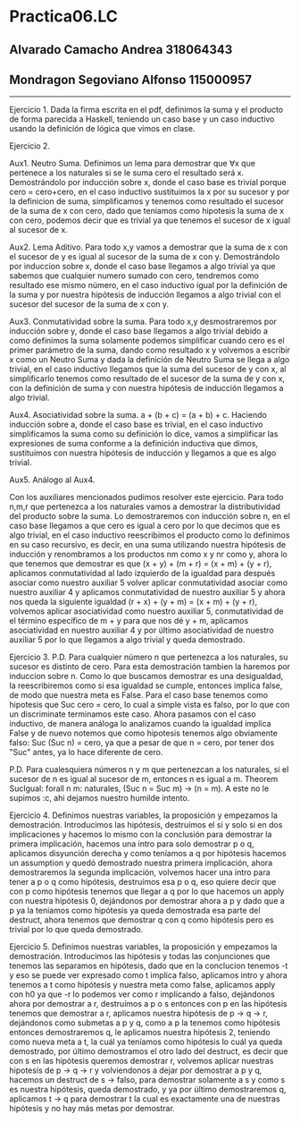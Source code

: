 # Practica06.LC
## Alvarado Camacho Andrea			318064343
## Mondragon Segoviano Alfonso		115000957

- - - -

Ejercicio 1. 
Dada la firma escrita en el pdf, definimos la suma y el producto de forma parecida a Haskell, teniendo un caso base y un caso inductivo usando la definición de lógica que vimos en clase.

Ejercicio 2.

Aux1. Neutro Suma. Definimos un lema para demostrar que ∀x que pertenece a los naturales si se le suma cero el resultado será x. Demostrándolo por inducción sobre x, donde el caso base es trivial porque cero = cero+cero, en el caso inductivo sustituimos la x por su sucesor y por la definicion de suma, simplificamos y tenemos como resultado el sucesor de la suma de x con cero, dado que teniamos como hipotesis la suma de x con cero, podemos decir que es trivial ya que tenemos el sucesor de x igual al sucesor de x.

Aux2. Lema Aditivo. Para todo x,y vamos a demostrar que la suma de x con el sucesor de y es igual al sucesor de la suma de x con y. Demostrándolo por induccion sobre x, donde el caso base llegamos a algo trivial ya que sabemos que cualquier numero sumado con cero, tendremos como resultado ese mismo número, en el caso inductivo igual por la definición de la suma y por nuestra hipótesis de inducción llegamos a algo trivial con el sucesor del sucesor de la suma de x con y.

Aux3. Conmutatividad sobre la suma. Para todo x,y desmostraremos por inducción sobre y, donde el caso base llegamos a algo trivial debido a como definimos la suma solamente podemos simplificar cuando cero es el primer parámetro de la suma, dando como resultado x y volvemos a escribir x como un Neutro Suma y dada la definición de Neutro Suma se llega a algo trivial, en el caso inductivo llegamos que la suma del sucesor de y con x, al simplificarlo tenemos como resultado de el sucesor de la suma de y con x, con la definición de suma y con nuestra hipótesis de inducción llegamos a algo trivial.

Aux4. Asociatividad sobre la suma. a + (b + c) = (a + b) + c. Haciendo inducción sobre a, donde el caso base es trivial, en el caso inductivo simplificamos la suma como su definición lo dice, vamos a simplificar las expresiones de suma conforme a la definición inductiva que dimos, sustituimos con nuestra hipótesis de inducción y llegamos a que es algo trivial.

Aux5. Análogo al Aux4.

Con los auxiliares mencionados pudimos resolver este ejercicio. Para todo n,m,r que pertenezca a los naturales vamos a demostrar la distributividad del producto sobre la suma. Lo demostraremos con inducción sobre n, en el caso base llegamos a que cero es igual a cero por lo que decimos que es algo trivial, en el caso inductivo reescribimos el producto como lo definimos en su caso recursivo, es decir, en una suma utilizando nuestra hipótesis de inducción y renombramos a los productos nm como x y nr como y, ahora lo que tenemos que demostrar es que (x + y) + (m + r) = (x + m) + (y + r), aplicamos conmutatividad al lado izquierdo de la igualdad para después asociar como nuestro auxiliar 5 volver aplicar conmutatividad asociar como nuestro auxiliar 4 y aplicamos conmutatividad de nuestro auxiliar 5 y ahora nos queda la siguiente igualdad (r + x) + (y + m) = (x + m) + (y + r), volvemos aplicar asociatividad como nuestro auxiliar 5, conmutatividad de el término específico de m + y para que nos dé y + m, aplicamos asociatividad en nuestro auxiliar 4 y por último asociatividad de nuestro auxiliar 5 por lo que llegamos a algo trivial y queda demostrado.

Ejercicio 3.
P.D. Para cualquier número n que pertenezca a los naturales, su sucesor es distinto de cero. Para esta demostración tambien la haremos por induccion sobre n. Como lo que buscamos demostrar es una desigualdad, la reescribiremos como si esa igualdad se cumple, entonces implica false, de modo que nuestra meta es False. Para el caso base tenemos como hipotesis que Suc cero = cero, lo cual a simple vista es falso, por lo que con un discriminate terminamos este caso. Ahora pasamos con el caso inductivo, de manera análoga lo analizamos cuando la igualdad implica False y de nuevo notemos que como hipotesis tenemos algo obviamente falso: Suc (Suc n) = cero, ya que a pesar de que n = cero, por tener dos "Suc" antes, ya lo hace diferente de cero.

P.D. Para cualesquiera números n y m que pertenezcan a los naturales, si el sucesor de n es igual al sucesor de m, entonces n es igual a m.
Theorem SucIgual: forall n m: naturales, (Suc n = Suc m) -> (n = m).
A este no le supimos :c, ahi dejamos nuestro humilde intento.


Ejercicio 4.
Definimos nuestras variables, la proposición y empezamos la demostración. Introducimos las hipótesis, destruímos el si y solo si en dos implicaciones y hacemos lo mismo con la conclusión para demostrar la primera implicación, hacemos una intro para solo demostrar p o q, aplicamos disyunción derecha y como teníamos a q por hipótesis hacemos un assumption y quedó demostrado nuestra primera implicación, ahora demostraremos la segunda implicación, volvemos hacer una intro para tener a p o q como hipótesis, destruímos esa p o q, eso quiere decir que con p como hipótesis tenemos que llegar a q por lo que hacemos un apply con nuestra hipótesis 0, dejándonos por demostrar ahora a p y dado que a p ya la teniamos como hipótesis ya queda demostrada esa parte del destruct, ahora tenemos que demostrar q con q como hipótesis pero es trivial por lo que queda demostrado.

Ejercicio 5.
Definimos nuestras variables, la proposición y empezamos la demostración. Introducimos las hipótesis y todas las conjunciones que tenemos las separamos en hipótesis, dado que en la conclucion tenemos -t y eso se puede ver expresado como t implica falso, aplicamos intro y ahora tenemos a t como hipótesis y nuestra meta como false, aplicamos apply con h0 ya que -r lo podemos ver como r implicando a falso, dejándonos ahora por demostrar a r, destruímos a p o s entonces con p en las hipótesis tenemos que demostrar a r, aplicamos nuestra hipótesis de p -> q -> r, dejándonos como submetas a p y q, como a p la tenemos como hipótesis entonces demostraremos q, le aplicamos nuestra hipótesis 2, teniendo como nueva meta a t, la cuál ya teníamos como hipótesis lo cuál ya queda demostrado, por último demostramos el otro lado del destruct, es decir que con s en las hipótesis queremos demostrar r, volvemos aplicar nuestras hipotesis de p -> q -> r y volviendonos a dejar por demostrar a p y q, hacemos un destruct de s -> falso, para demostrar solamente a s y como s es nuestra hipótesis, queda demostrado, y ya por último demostraremos q, aplicamos t -> q para demostrar t la cual es exactamente una de nuestras hipótesis y no hay más metas por demostrar.